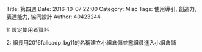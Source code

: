 Title: 第四週
Date: 2016-10-07 22:00
Category: Misc
Tags: 使用導引, 創造力, 表達能力, 協同設計
Author: 40423244

1: 設定使用者資料

2: 組長用2016fallcadp_bg11的名稱建立小組倉儲並邀組員進入小組倉儲